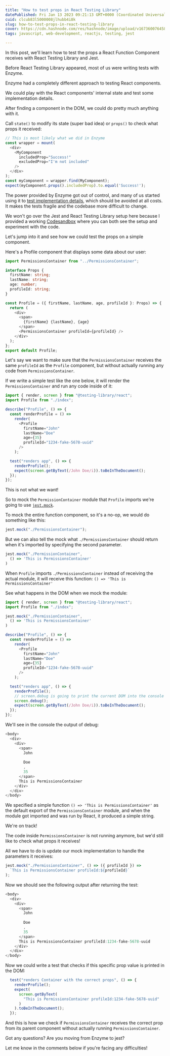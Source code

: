 ```yaml
---
title: "How to test props in React Testing Library"
datePublished: Fri Jan 13 2023 09:21:13 GMT+0000 (Coordinated Universal Time)
cuid: clcub83l5000008jlhubb4i8k
slug: how-to-test-props-in-react-testing-library
cover: https://cdn.hashnode.com/res/hashnode/image/upload/v1673600764582/dc292a95-26a5-4db0-9912-01ef290baeb7.png
tags: javascript, web-development, reactjs, testing, jest

---
```


In this post, we'll learn how to test the props a React Function Component receives with React Testing Library and Jest.

Before React Testing Library appeared, most of us were writing tests with Enzyme.

Enzyme had a completely different approach to testing React components.

We could play with the React components' internal state and test some implementation details.

After finding a component in the DOM, we could do pretty much anything with it.

Call `state()` to modify its state (super bad idea) or `props()` to check what props it received:

```javascript
// This is most likely what we did in Enzyme
const wrapper = mount(
  <div>
    <MyComponent
      includedProp="Success!"
      excludedProp="I'm not included"
    />
  </div>
);
const myComponent = wrapper.find(MyComponent);
expect(myComponent.props().includedProp).to.equal('Success!');
```

The power provided by Enzyme got out of control, and many of us started using it to [test implementation details](https://akoskm.com/testing-implementation-details), which should be avoided at all costs. It makes the tests fragile and the codebase more difficult to change.

We won't go over the Jest and React Testing Library setup here because I provided a working [Codesandbox](https://codesandbox.io/s/distracted-cdn-lbdmk9?file=/src/Profile/index.test.tsx) where you can both see the setup and experiment with the code.

Let's jump into it and see how we could test the props on a simple component.

Here's a Profile component that displays some data about our user:

```typescript
import PermissionsContainer from "../PermissionsContainer";

interface Props {
  firstName: string;
  lastName: string;
  age: number;
  profileId: string;
}

const Profile = ({ firstName, lastName, age, profileId }: Props) => {
  return (
    <div>
      <span>
        {firstName} {lastName}, {age}
      </span>
      <PermissionsContainer profileId={profileId} />
    </div>
  );
};
export default Profile;
```

Let's say we want to make sure that the `PermissionsContainer` receives the same `profileId` as the `Profile` component, but without actually running any code from `PermissionsContainer`.

If we write a simple test like the one below, it will render the `PermissionsContainer` and run any code inside of it:

```javascript
import { render, screen } from "@testing-library/react";
import Profile from "./index";

describe("Profile", () => {
  const renderProfile = () =>
    render(
      <Profile
        firstName="John"
        lastName="Doe"
        age={35}
        profileId="1234-fake-5678-uuid"
      />
    );

  test("renders app", () => {
    renderProfile();
    expect(screen.getByText(/John Doe/i)).toBeInTheDocument();
  });
});
```

This is not what we want!

So to mock the `PermissionContainer` module that `Profile` imports we're going to use [`jest.mock`](https://jestjs.io/docs/jest-object#jestmockmodulename-factory-options).

To mock the entire function component, so it's a no-op, we would do something like this:

```typescript
jest.mock("./PermissionsContainer");
```

But we can also tell the mock what `./PermissionsContainer` should return when it's imported by specifying the second parameter.

```typescript
jest.mock("./PermissionContainer",
  () => 'This is PermissionsContainer'
)
```

When `Profile` imports `./PermissionsContainer` instead of receiving the actual module, it will receive this function: `() => 'This is PermissionsContainer'`

See what happens in the DOM when we mock the module:

```typescript
import { render, screen } from "@testing-library/react";
import Profile from "./index";

jest.mock("./PermissionContainer",
  () => 'This is PermissionsContainer'
)

describe("Profile", () => {
  const renderProfile = () =>
    render(
      <Profile
        firstName="John"
        lastName="Doe"
        age={35}
        profileId="1234-fake-5678-uuid"
      />
    );

  test("renders app", () => {
    renderProfile();
    // screen.debug is going to print the current DOM into the console
    screen.debug();
    expect(screen.getByText(/John Doe/i)).toBeInTheDocument();
  });
});
```

We'll see in the console the output of debug:

```typescript
<body>
  <div>
    <div>
      <span>
        John
         
        Doe
        , 
        35
      </span>
      This is PermissionsContainer
    </div>
  </div>
</body>
```

We specified a simple function `() => 'This is PermissionsContainer'` as the default export of the `PermissionsContainer` module, and when the module got imported and was run by React, it produced a simple string.

We're on track!

The code inside `PermissionsContainer` is not running anymore, but we'd still like to check what props it receives!

All we have to do is update our mock implementation to handle the parameters it receives:

```typescript
jest.mock("./PermissionsContainer", () => ({ profileId }) =>
  `This is PermissionsContainer profileId:${profileId}`
);
```

Now we should see the following output after returning the test:

```typescript
<body>
  <div>
    <div>
      <span>
        John
         
        Doe
        , 
        35
      </span>
      This is PermissionsContainer profileId:1234-fake-5678-uuid
    </div>
  </div>
</body>
```

Now we could write a test that checks if this specific prop value is printed in the DOM:

```javascript
  test("renders Container with the correct props", () => {
    renderProfile();
    expect(
      screen.getByText(
        "This is PermissionsContainer profileId:1234-fake-5678-uuid"
      )
    ).toBeInTheDocument();
  });
```

And this is how we check if `PermissionsContainer` receives the correct prop from its parent component without actually running `PermissionsContainer`.

Got any questions? Are you moving from Enzyme to jest?

Let me know in the comments below if you're facing any difficulties!